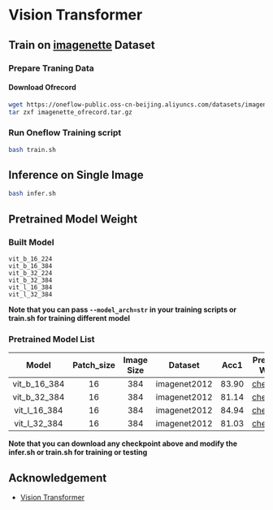 # Vision Transformer

## Train on [imagenette](https://github.com/fastai/imagenette) Dataset

### Prepare Traning Data

#### Download Ofrecord

```bash
wget https://oneflow-public.oss-cn-beijing.aliyuncs.com/datasets/imagenette_ofrecord.tar.gz
tar zxf imagenette_ofrecord.tar.gz
```

### Run Oneflow Training script

```bash
bash train.sh
```


## Inference on Single Image

```bash
bash infer.sh
```

## Pretrained Model Weight
### Built Model
```
vit_b_16_224
vit_b_16_384
vit_b_32_224
vit_b_32_384
vit_l_16_384
vit_l_32_384
```
**Note that you can pass `--model_arch=str` in your training scripts or train.sh for training different model**

### Pretrained Model List
| Model | Patch_size | Image Size | Dataset | Acc1 | Pretrained Weight |
|:---:|:---:|:---:|:---:|:---:|:---:|
|vit_b_16_384| 16 | 384 | imagenet2012 | 83.90 | [checkpoint](https://oneflow-public.oss-cn-beijing.aliyuncs.com/model_zoo/ViT-OneFlow/vit_b_16_384.zip) |
|vit_b_32_384| 16 | 384 | imagenet2012 | 81.14 | [checkpoint]() |
|vit_l_16_384| 16 | 384 | imagenet2012 | 84.94 | [checkpoint](https://oneflow-public.oss-cn-beijing.aliyuncs.com/model_zoo/ViT-OneFlow/vit_l_16_384.zip) |
|vit_l_32_384| 16 | 384 | imagenet2012 | 81.03 | [checkpoint]() |

**Note that you can download any checkpoint above and modify the infer.sh or train.sh for training or testing**


## Acknowledgement
- [Vision Transformer](https://github.com/asyml/vision-transformer-pytorch)
